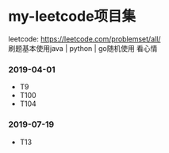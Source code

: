 # my-leetcode项目集
leetcode: https://leetcode.com/problemset/all/  
刷题基本使用java | python | go随机使用 看心情

### 2019-04-01
* T9
* T100
* T104

### 2019-07-19
* T13

